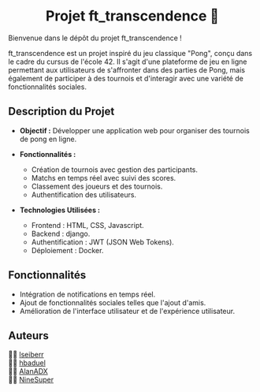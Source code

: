 <h1 align="center">Projet ft_transcendence 🚀</h1>

Bienvenue dans le dépôt du projet ft_transcendence !

ft_transcendence est un projet inspiré du jeu classique "Pong", conçu dans le cadre du cursus de l'école 42. Il s'agit d'une plateforme de jeu en ligne permettant aux utilisateurs de s'affronter dans des parties de Pong, mais également de participer à des tournois et d'interagir avec une variété de fonctionnalités sociales.

## Description du Projet

- **Objectif :** Développer une application web pour organiser des tournois de pong en ligne.
  
- **Fonctionnalités :** 
  - Création de tournois avec gestion des participants.
  - Matchs en temps réel avec suivi des scores.
  - Classement des joueurs et des tournois.
  - Authentification des utilisateurs.
    
- **Technologies Utilisées :** 
  - Frontend : HTML, CSS, Javascript.
  - Backend : django.
  - Authentification : JWT (JSON Web Tokens).
  - Déploiement : Docker.

## Fonctionnalités

- Intégration de notifications en temps réel.
- Ajout de fonctionnalités sociales telles que l'ajout d'amis.
- Amélioration de l'interface utilisateur et de l'expérience utilisateur.

## Auteurs

👨‍💻 [lseiberr](https://github.com/lcssbrs)<br/>
👨‍💻 [hbaduel](https://github.com/hbaduel)<br/>
👨‍💻 [AlanADX](https://github.com/AlanADX-dev)<br/>
👨‍💻 [NineSuper](https://github.com/NineSuper)<br/>
